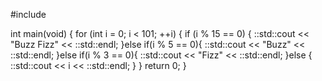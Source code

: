 #include<iostream>

int main(void) {
    for (int i = 0; i < 101; ++i) {
        if (i % 15 == 0) {
            ::std::cout << "Buzz Fizz" << ::std::endl;
        }else if(i % 5 == 0){
            ::std::cout << "Buzz" << ::std::endl;
            }else if(i % 3 == 0){
                ::std::cout << "Fizz" << ::std::endl;
            }else {
                ::std::cout << i << ::std::endl;
            }
    }
    return 0;
}
